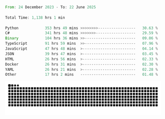 <!--START_SECTION:waka-->

```rust
From: 24 December 2023 - To: 22 June 2025

Total Time: 1,138 hrs 1 min

Python            353 hrs 49 mins >>>>>>>>-----------------   30.63 %
C#                341 hrs 48 mins >>>>>>>------------------   29.59 %
Binary            104 hrs 36 mins >>-----------------------   09.06 %
TypeScript        91 hrs 59 mins  >>-----------------------   07.96 %
JavaScript        47 hrs 48 mins  >------------------------   04.14 %
JSON              39 hrs 47 mins  >------------------------   03.45 %
HTML              26 hrs 56 mins  >------------------------   02.33 %
Docker            26 hrs 31 mins  >------------------------   02.30 %
YAML              26 hrs 21 mins  >------------------------   02.28 %
Other             17 hrs 2 mins   -------------------------   01.48 %
```

<!--END_SECTION:waka-->


<picture>
  <source media="(prefers-color-scheme: dark)" srcset="https://raw.githubusercontent.com/jeerawut97/jeerawut97/output/github-contribution-grid-snake.svg">
  <img alt="github contribution grid snake animation" src="https://raw.githubusercontent.com/jeerawut97/jeerawut97/output/github-contribution-grid-snake.svg">
</picture>
